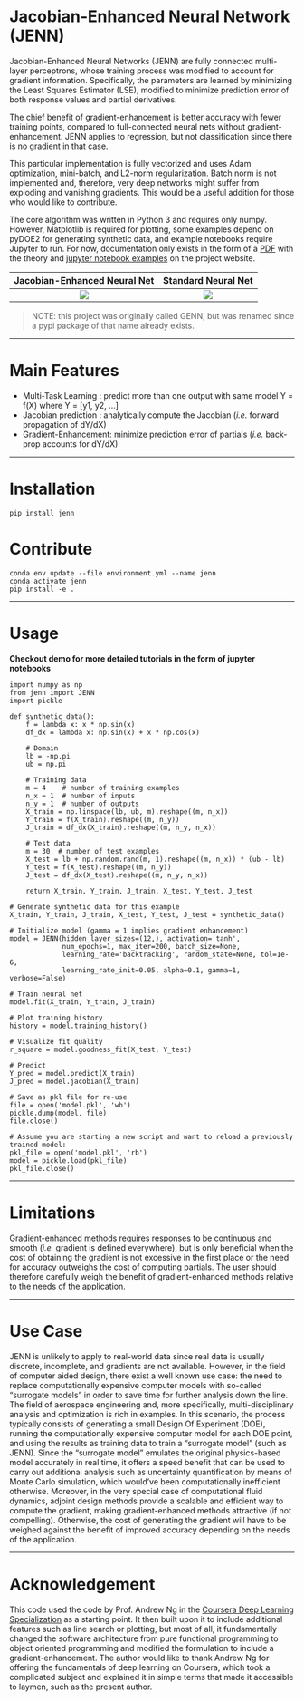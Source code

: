 # Jacobian-Enhanced Neural Network (JENN)

Jacobian-Enhanced Neural Networks (JENN) are fully connected multi-layer
perceptrons, whose training process was modified to account for gradient
information. Specifically, the parameters are learned by minimizing the Least
Squares Estimator (LSE), modified to minimize prediction error of both 
response values and partial derivatives. 

The chief benefit of gradient-enhancement is better accuracy with
fewer training points, compared to full-connected neural nets without
gradient-enhancement. JENN applies to regression, but not classification since there is no gradient in that case.

This particular implementation is fully vectorized and uses Adam optimization,
mini-batch, and L2-norm regularization. Batch norm is not implemented and,
therefore, very deep networks might suffer from exploding and vanishing
gradients. This would be a useful addition for those who would like to
contribute. 

The core algorithm was written in Python 3 and requires only numpy. However, 
Matplotlib is required for plotting, some examples 
depend on pyDOE2 for generating synthetic data, and example notebooks 
require Jupyter to run. For now, documentation only exists in the form of a 
[PDF](https://github.com/shb84/JENN/blob/master/docs/theory.pdf) with the 
theory and [jupyter notebook examples](https://github.com/shb84/JENN/tree/master/demo) on the project website. 

Jacobian-Enhanced Neural Net            |  Standard Neural Net
:-------------------------:|:-------------------------:
![](pics/JENN.png)  |  ![](pics/NN.png)

> NOTE: this project was originally called GENN, but was renamed since a pypi package of that name already exists.

----

# Main Features

* Multi-Task Learning : predict more than one output with same model Y = f(X) where Y = [y1, y2, ...]
* Jacobian prediction : analytically compute the Jacobian (_i.e._ forward propagation of dY/dX)
* Gradient-Enhancement: minimize prediction error of partials (_i.e._ back-prop accounts for dY/dX)

----

# Installation

    pip install jenn 

# Contribute 

    conda env update --file environment.yml --name jenn
    conda activate jenn 
    pip install -e . 

----

# Usage

**Checkout demo for more detailed tutorials in the form of jupyter notebooks**

    import numpy as np
    from jenn import JENN
    import pickle

    def synthetic_data(): 
        f = lambda x: x * np.sin(x)
        df_dx = lambda x: np.sin(x) + x * np.cos(x) 

        # Domain 
        lb = -np.pi
        ub = np.pi

        # Training data 
        m = 4    # number of training examples
        n_x = 1  # number of inputs
        n_y = 1  # number of outputs
        X_train = np.linspace(lb, ub, m).reshape((m, n_x))
        Y_train = f(X_train).reshape((m, n_y))
        J_train = df_dx(X_train).reshape((m, n_y, n_x))

        # Test data 
        m = 30  # number of test examples
        X_test = lb + np.random.rand(m, 1).reshape((m, n_x)) * (ub - lb)
        Y_test = f(X_test).reshape((m, n_y))
        J_test = df_dx(X_test).reshape((m, n_y, n_x))

        return X_train, Y_train, J_train, X_test, Y_test, J_test

    # Generate synthetic data for this example 
    X_train, Y_train, J_train, X_test, Y_test, J_test = synthetic_data() 

    # Initialize model (gamma = 1 implies gradient enhancement)
    model = JENN(hidden_layer_sizes=(12,), activation='tanh',
                 num_epochs=1, max_iter=200, batch_size=None,
                 learning_rate='backtracking', random_state=None, tol=1e-6,
                 learning_rate_init=0.05, alpha=0.1, gamma=1, verbose=False)

    # Train neural net 
    model.fit(X_train, Y_train, J_train) 

    # Plot training history 
    history = model.training_history()

    # Visualize fit quality 
    r_square = model.goodness_fit(X_test, Y_test)

    # Predict
    Y_pred = model.predict(X_train)
    J_pred = model.jacobian(X_train)

    # Save as pkl file for re-use
    file = open('model.pkl', 'wb')
    pickle.dump(model, file)
    file.close()

    # Assume you are starting a new script and want to reload a previously trained model:
    pkl_file = open('model.pkl', 'rb')
    model = pickle.load(pkl_file)
    pkl_file.close()

----

# Limitations

Gradient-enhanced methods requires responses to be continuous and smooth (_i.e._ gradient is 
defined everywhere), but is only beneficial when  the cost of obtaining the gradient 
is not excessive in the first place or the need for accuracy outweighs the cost of 
computing partials. The user should therefore carefully weigh the benefit of 
gradient-enhanced methods relative to the needs of the application.

----

# Use Case

JENN is unlikely to apply to real-world data since real data is usually
discrete, incomplete, and gradients are not available. However, in the field of
computer aided design, there exist a well known use case: the need to replace
computationally expensive computer models with so-called “surrogate models” in
order to save time for further analysis down the line. The field of aerospace
engineering and, more specifically, multi-disciplinary analysis and optimization
is rich in examples. In this scenario, the process typically consists of
generating a small Design Of Experiment (DOE), running the computationally
expensive computer model for each DOE point, and using the results as training
data to train a “surrogate model” (such as JENN). Since the “surrogate model”
emulates the original physics-based model accurately in real time, it offers a
speed benefit that can be used to carry out additional analysis such as
uncertainty quantification by means of Monte Carlo simulation, which would’ve
been computationally inefficient otherwise. Moreover, in the very special case
of computational fluid dynamics, adjoint design methods provide a scalable and 
efficient way to compute the gradient, making gradient-enhanced methods 
attractive (if not compelling). Otherwise, the cost of generating the gradient 
will have to be weighed against the benefit of improved accuracy depending on 
the needs of the application. 

----

# Acknowledgement

This code used the code by Prof. Andrew Ng in the
[Coursera Deep Learning Specialization](https://www.coursera.org/specializations/deep-learning)
as a starting point. It then built upon it to include additional features such
as line search or plotting, but most of all, it fundamentally changed the software architecture
from pure functional programming to object oriented programming and modified the formulation 
to include a gradient-enhancement. The author would like to thank Andrew Ng for
offering the fundamentals of deep learning on Coursera, which took a complicated
subject and explained it in simple terms that made it accessible to laymen, such as the present author.
